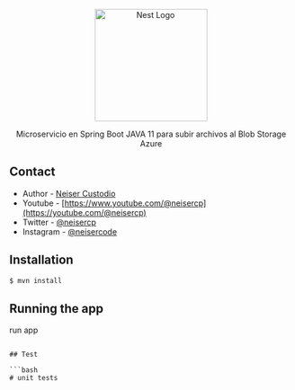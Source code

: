
<p align="center">
  <a href="https://spring.io/projects/spring-boot" target="blank"><img src="https://miro.medium.com/v2/resize:fit:1400/format:webp/1*BBQq8yCFxaqneypPPpx2Jw.png" width="200" alt="Nest Logo" /></a>
</p>


[circleci-image]: https://img.shields.io/circleci/build/github/nestjs/nest/master?token=abc123def456
[circleci-url]: https://circleci.com/gh/nestjs/nest

  <p align="center">Microservicio en Spring Boot JAVA 11 para subir archivos al Blob Storage Azure</p>


## Contact

- Author - [Neiser Custodio](https://instagram.com/neisercode)
- Youtube - [https://www.youtube.com/@neisercp](https://youtube.com/@neisercp)
- Twitter - [@neisercp](https://twitter.com/neisercp)
- Instagram - [@neisercode](https://instagram.com/neisercode)

## Installation

```bash
$ mvn install
```

## Running the app

run app

```

## Test

```bash
# unit tests
